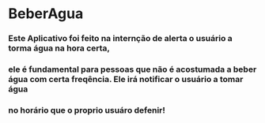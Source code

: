# BeberAgua

### Este Aplicativo foi feito na internção de alerta o usuário a torma água na hora certa,
### ele é fundamental para pessoas que não é acostumada a beber água com certa freqência. Ele irá notificar o usuário a tomar água
### no horário que o proprio usuáro defenir!
